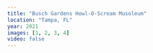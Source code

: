 ```yaml
---
title: "Busch Gardens Howl-O-Scream Musoleum"
location: "Tampa, FL"
year: 2021
images: [1, 2, 3, 4]
video: false
---
```

